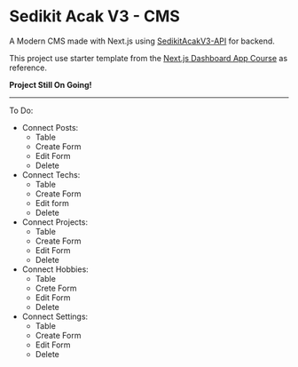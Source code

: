 # Sedikit Acak V3 - CMS

A Modern CMS made with Next.js using [SedikitAcakV3-API](https://github.com/refandhika/sedikitacakv3-api) for backend.

This project use starter template from the [Next.js Dashboard App Course](https://nextjs.org/learn/dashboard-app/getting-started) as reference.

**Project Still On Going!**

---

To Do:
- Connect Posts:
    - Table
    - Create Form
    - Edit Form
    - Delete
- Connect Techs:
    - Table
    - Create Form
    - Edit form
    - Delete
- Connect Projects:
    - Table
    - Create Form
    - Edit Form
    - Delete
- Connect Hobbies:
    - Table
    - Crete Form
    - Edit Form
    - Delete
- Connect Settings:
    - Table
    - Create Form
    - Edit Form
    - Delete